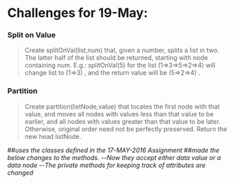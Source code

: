 # Challenges for 19-May:

### Split on Value

>Create  splitOnVal(list,num) that, given a number, splits a list in two. The latter half of the list should be returned, starting with node containing num.
>E.g.:  splitOnVal(5) for the list (1=>3=>5=>2=>4)  will change list to  (1=>3) , and the return value will be (5=>2=>4) .

### Partition

>Create partition(listNode,value) that locates the first node with that value, and moves all nodes with values less than that value to be earlier, and all nodes with values greater than that value to be later. Otherwise, original order need not be perfectly preserved. Return the new head listNode.

##*uses the classes defined in the 17-MAY-2016 Assignment*
##*made the below changes to the methods.*
--*Now they accept either data value or a data node*
--*The private methods for keeping track of attributes are changed*
